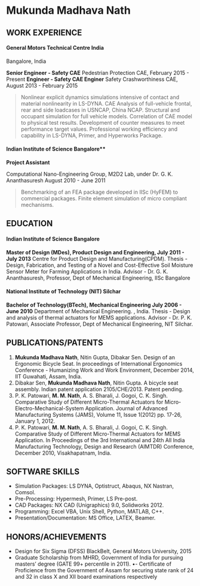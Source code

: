 # Mukunda Madhava Nath

## WORK EXPERIENCE
#### General Motors Technical Centre India
Bangalore, India

**Senior Engineer - Safety CAE**
Pedestrian Protection CAE,  February 2015 - Present
**Engineer - Safety CAE Enginer**
Safety Crashworthiness CAE, August 2013 - February 2015

> Nonlinear explicit dynamics simulations intensive of contact and material nonlinearity in LS-DYNA.
> CAE Analysis of full-vehicle frontal, rear and side loadcases in USNCAP, China NCAP.
> Structural and occupant simulation for full vehicle models.
> Correlation of CAE model to physical test results.
> Development of counter measures to meet performance target values.
> Professional working efficiency and capability in LS-DYNA, Primer, and Hyperworks Package.

#### Indian Institute of Science Bangalore**
**Project Assistant**

Computational Nano-Engineering Group, M2D2 Lab, under Dr. G. K. Ananthasuresh August 2010 - June 2011
> Benchmarking of an FEA package developed in IISc (HyFEM) to commercial packages.
> Finite element simulation of micro compliant mechanisms.

## EDUCATION
#### Indian Institute of Science Bangalore
**Master of Design (MDes), Product Design and Engineering, July 2011 - July 2013**
Centre for Product Design and Manufacturing(CPDM). 
Thesis - Design, Fabrication, and Testing of a Novel and Cost-Effective Soil Moisture Sensor Meter for Farming
Applications in India.
Advisor - Dr. G. K. Ananthasuresh, Professor, Dept of Mechanical Engineering, IISc Bangalore

#### National Institute of Technology (NIT) Silchar
**Bachelor of Technology(BTech), Mechanical Engineering July 2006 - June 2010**
Department of Mechanical Engineering. , India.
Thesis - Design and analysis of thermal actuators for MEMS applications.
Advisor - Dr. P. K. Patowari, Associate Professor, Dept of Mechanical Engineering, NIT Silchar.

## PUBLICATIONS/PATENTS
1. **Mukunda Madhava Nath**, Nitin Gupta, Dibakar Sen. Design of an Ergonomic Bicycle Seat. In proceedings of International Ergonomics Conference - Humanizing Work and Work Environment, December 2014, IIT Guwahati, Assam, India.
2. Dibakar Sen, **Mukunda Madhava Nath**, Nitin Gupta. A bicycle seat assembly. Indian patent application 2105/CHE/2013. Patent pending.
3. P. K. Patowari, **M. M. Nath**, A. S. Bharali, J. Gogoi, C. K. Singh. Comparative Study of Different Micro-Thermal Actuators for Micro-Electro-Mechanical-System Application. Journal of Advanced Manufacturing Systems (JAMS), Volume 11, Issue 1(2012) pp. 17-26, January 1, 2012.
4. P. K. Patowari, **M. M. Nath**, A. S. Bharali, J. Gogoi, C. K. Singh. Comparative Study of Different Micro-Thermal Actuators for MEMS Application. In Proceedings of the 3rd International and 24th All India Manufacturing Technology, Design and Research (AIMTDR) Conference, December 2010, Visakhapatnam, India.

## SOFTWARE SKILLS
- Simulation Packages: LS DYNA, Optistruct, Abaqus, NX Nastran, Comsol.
- Pre-Processing: Hypermesh, Primer, LS Pre-post.
- CAD Packages: NX CAD (Unigraphics) 9.0, Solidworks 2012.
- Programming: Excel VBA, Unix Shell, Python, MATLAB, C++.
- Presentation/Documentation: MS Office, LATEX, Beamer.

## HONORS/ACHIEVEMENTS
- Design for Six Sigma (DFSS) BlackBelt, General Motors University, 2015
- Graduate Scholarship from MHRD, Government of India for pursuing masters’ degree (GATE 99+ percentile
in 2011).
•- Certificate of Proficience from the Government of Assam for securing state rank of 24 and 32 in class X
and XII board examinations respectively

